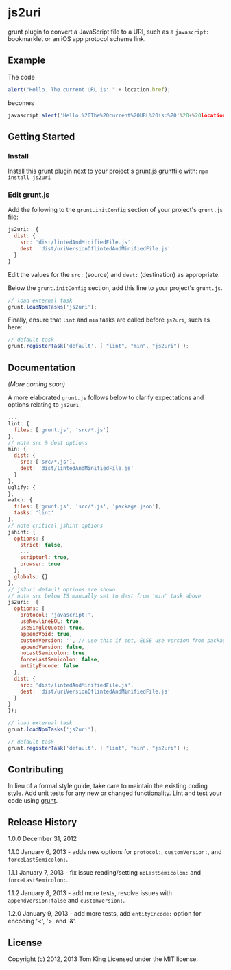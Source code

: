 # js2uri

grunt plugin to convert a JavaScript file to a URI, such as a `javascript:` bookmarklet
or an iOS app protocol scheme link.

## Example
The code

```javascript
alert("Hello. The current URL is: " + location.href);
```

becomes
```javascript
javascript:alert('Hello.%20The%20current%20URL%20is:%20'%20+%20location.href);void'0'
```

## Getting Started
### Install
Install this grunt plugin next to your project's [grunt.js gruntfile][getting_started]
with: `npm install js2uri`

### Edit grunt.js

Add the following to the `grunt.initConfig` section of your project's `grunt.js` file:
```javascript
js2uri:  {
  dist: {
	src: 'dist/lintedAndMinifiedFile.js',
	dest: 'dist/uriVersionOflintedAndMinifiedFile.js'
  }
}
```
Edit the  values for the `src:` (source) and `dest:` (destination) as appropriate.

Below the `grunt.initConfig` section, add this line to your project's `grunt.js`.

```javascript
// load external task
grunt.loadNpmTasks('js2uri');
```

Finally, ensure that `lint` and `min` tasks are called before `js2uri`, such as here:

```javascript
// default task
grunt.registerTask('default', [ "lint", "min", "js2uri"] );
```

## Documentation
_(More coming soon)_

A more elaborated `grunt.js` follows below to clarify expectations and options relating to
`js2uri`.

```javascript
...
lint: {
  files: ['grunt.js', 'src/*.js']
},
// note src & dest options
min: {
  dist: {
	src: ['src/*.js'],
	dest: 'dist/lintedAndMinifiedFile.js'
  }
},
uglify: {
},
watch: {
  files: ['grunt.js', 'src/*.js', 'package.json'],
  tasks: 'lint'
},
// note critical jshint options
jshint: {
  options: {
	strict: false,
	...
	scripturl: true,
	browser: true
  },
  globals: {}
},
// js2uri default options are shown
// note src below IS manually set to dest from 'min' task above
js2uri:  {
  options: {
    protocol: 'javascript:',
    useNewlineEOL: true,
    useSingleQuote: true,
    appendVoid: true,
    customVersion: '', // use this if set, ELSE use version from package.jason OR meta. if available
    appendVersion: false,
    noLastSemicolon: true,
    forceLastSemicolon: false,
    entityEncode: false
  },
  dist: {
	src: 'dist/lintedAndMinifiedFile.js',
	dest: 'dist/uriVersionOflintedAndMinifiedFile.js'
  }
}
});

// load external task
grunt.loadNpmTasks('js2uri');

// default task
grunt.registerTask('default', [ "lint", "min", "js2uri"] );
```

## Contributing
In lieu of a formal style guide, take care to maintain the existing coding style.
Add unit tests for any new or changed functionality.
Lint and test your code using [grunt][grunt].

## Release History
1.0.0 December 31, 2012

1.1.0 January 6, 2013 - adds new options for `protocol:`, `customVersion:`, and `forceLastSemicolon:`.

1.1.1 January 7, 2013 - fix issue reading/setting `noLastSemicolon:` and `forceLastSemicolon:`.

1.1.2 January 8, 2013 - add more tests, resolve issues with `appendVersion:false` and `customVersion:`.

1.2.0 January 9, 2013 - add more tests, add `entityEncode:` option for encoding '<', '>' and '&'.

## License
Copyright (c) 2012, 2013 Tom King
Licensed under the MIT license.

<!-- reference URLs -->
[grunt]: http://gruntjs.com/
[getting_started]: https://github.com/gruntjs/grunt/blob/0.3-stable/docs/getting_started.md
